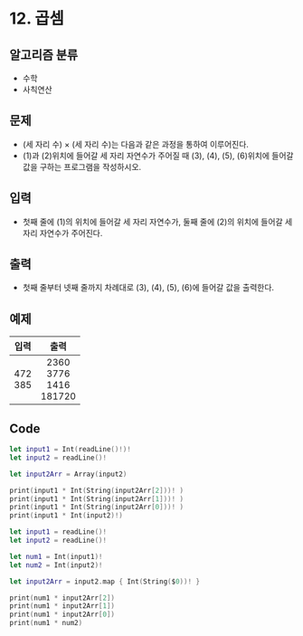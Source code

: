 # 12. 곱셈
## 알고리즘 분류
* 수학
* 사칙연산

## 문제
* (세 자리 수) × (세 자리 수)는 다음과 같은 과정을 통하여 이루어진다.
* (1)과 (2)위치에 들어갈 세 자리 자연수가 주어질 때 (3), (4), (5), (6)위치에 들어갈 값을 구하는 프로그램을 작성하시오.

## 입력
* 첫째 줄에 (1)의 위치에 들어갈 세 자리 자연수가, 둘째 줄에 (2)의 위치에 들어갈 세자리 자연수가 주어진다.

## 출력
* 첫째 줄부터 넷째 줄까지 차례대로 (3), (4), (5), (6)에 들어갈 값을 출력한다.

## 예제
|입력|출력|
|:---:|:---:|
|472<br>385|2360<br> 3776<br>1416<br>181720|

## Code
```swift
let input1 = Int(readLine()!)!
let input2 = readLine()!

let input2Arr = Array(input2)

print(input1 * Int(String(input2Arr[2]))! )
print(input1 * Int(String(input2Arr[1]))! )
print(input1 * Int(String(input2Arr[0]))! )
print(input1 * Int(input2)!)
```
```swift
let input1 = readLine()!
let input2 = readLine()!

let num1 = Int(input1)!
let num2 = Int(input2)!

let input2Arr = input2.map { Int(String($0))! }

print(num1 * input2Arr[2])
print(num1 * input2Arr[1])
print(num1 * input2Arr[0])
print(num1 * num2)
```